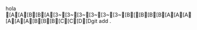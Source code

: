 hola
[A[A[B[B[A[3~[3~[3~[3~[3~[3~[B[[B[B[B[A[A[A[A[A[A[B[B[B[C[C[D[Dgit add .
